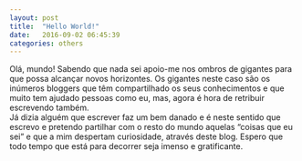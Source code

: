 ```yaml
---
layout: post
title:  "Hello World!"
date:   2016-09-02 06:45:39
categories: others
---
```

Olá, mundo!
Sabendo que nada sei apoio-me nos ombros de gigantes para que possa alcançar novos horizontes. Os gigantes neste caso são os inúmeros bloggers que têm compartilhado os seus conhecimentos e que muito tem ajudado pessoas como eu, mas, agora é hora de retribuir escrevendo também.  
Já dizia alguém que escrever faz um bem danado e é neste sentido que escrevo e pretendo partilhar com o resto do mundo aquelas “coisas que eu sei” e que a mim despertam curiosidade, através deste blog.
Espero que todo tempo que está para decorrer seja imenso e gratificante.



